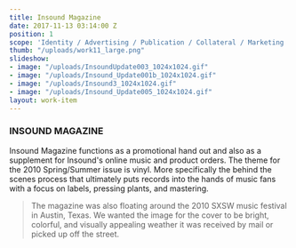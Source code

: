 ```yaml
---
title: Insound Magazine
date: 2017-11-13 03:14:00 Z
position: 1
scope: 'Identity / Advertising / Publication / Collateral / Marketing   '
thumb: "/uploads/work11_large.png"
slideshow:
- image: "/uploads/InsoundUpdate003_1024x1024.gif"
- image: "/uploads/Insound_Update001b_1024x1024.gif"
- image: "/uploads/Insound3_1024x1024.gif"
- image: "/uploads/Insound_Update005_1024x1024.gif"
layout: work-item
---
```


### INSOUND MAGAZINE

Insound Magazine functions as a promotional hand out and also as a supplement for Insound's online music and product orders. The theme for the 2010 Spring/Summer issue is vinyl. More specifically the behind the scenes process that ultimately puts records into the hands of music fans with a focus on labels, pressing plants, and mastering.

>The magazine was also floating around the 2010 SXSW music festival in Austin, Texas. We wanted the image for the cover to be bright, colorful, and visually appealing weather it was received by mail or picked up off the street.

